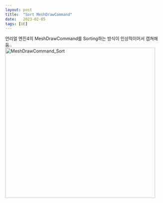 ```yaml
---
layout: post
title:  "Sort MeshDrawCommand"
date:   2023-02-05
tags: [UE]
---         
```

                
언리얼 엔진4의 MeshDrawCommand를 Sorting하는 방식이 인상적이어서 캡쳐해둠..        
<img width="481" alt="MeshDrawCommand_Sort" src="https://user-images.githubusercontent.com/33873804/216826641-095b9e8f-bec4-4b9e-a802-9ed3c225d68f.png">           
